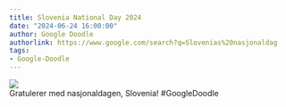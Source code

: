 ```yaml
---
title: Slovenia National Day 2024
date: "2024-06-24 16:00:00"
author: Google Doodle
authorlink: https://www.google.com/search?q=Slovenias%20nasjonaldag
tags:
- Google-Doodle
---
```

<img src="https://www.google.com/logos/doodles/2024/slovenia-national-day-2024-6753651837110240-law.gif" referrerpolicy="no-referrer"><br>Gratulerer med nasjonaldagen, Slovenia! #GoogleDoodle